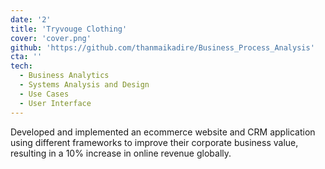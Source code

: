 ```yaml
---
date: '2'
title: 'Tryvouge Clothing'
cover: 'cover.png'
github: 'https://github.com/thanmaikadire/Business_Process_Analysis'
cta: ''
tech:
  - Business Analytics 
  - Systems Analysis and Design
  - Use Cases
  - User Interface
---
```


Developed and implemented an ecommerce website and CRM application using different frameworks to improve their corporate business value, resulting in a 10% increase in online revenue globally.
